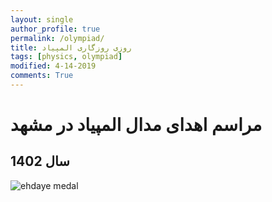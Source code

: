 ```yaml
---
layout: single
author_profile: true
permalink: /olympiad/
title: روزی روزگاری المپیاد
tags: [physics, olympiad]
modified: 4-14-2019
comments: True
---
```

# مراسم اهدای مدال المپیاد در مشهد 
## 1402 سال 
![ehdaye medal](personal_website_template/assets/images/ehda.jpg)

